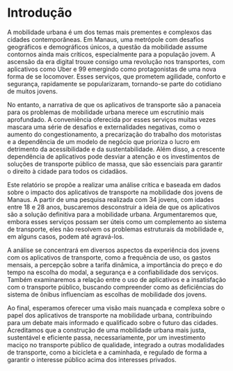 
# Introdução

A mobilidade urbana é um dos temas mais prementes e complexos das cidades contemporâneas. Em Manaus, uma metrópole com desafios geográficos e demográficos únicos, a questão da mobilidade assume contornos ainda mais críticos, especialmente para a população jovem. A ascensão da era digital trouxe consigo uma revolução nos transportes, com aplicativos como Uber e 99 emergindo como protagonistas de uma nova forma de se locomover. Esses serviços, que prometem agilidade, conforto e segurança, rapidamente se popularizaram, tornando-se parte do cotidiano de muitos jovens.

No entanto, a narrativa de que os aplicativos de transporte são a panaceia para os problemas de mobilidade urbana merece um escrutínio mais aprofundado. A conveniência oferecida por esses serviços muitas vezes mascara uma série de desafios e externalidades negativas, como o aumento do congestionamento, a precarização do trabalho dos motoristas e a dependência de um modelo de negócio que prioriza o lucro em detrimento da acessibilidade e da sustentabilidade. Além disso, a crescente dependência de aplicativos pode desviar a atenção e os investimentos de soluções de transporte público de massa, que são essenciais para garantir o direito à cidade para todos os cidadãos.

Este relatório se propõe a realizar uma análise crítica e baseada em dados sobre o impacto dos aplicativos de transporte na mobilidade dos jovens de Manaus. A partir de uma pesquisa realizada com 34 jovens, com idades entre 18 e 28 anos, buscaremos desconstruir a ideia de que os aplicativos são a solução definitiva para a mobilidade urbana. Argumentaremos que, embora esses serviços possam ser úteis como um complemento ao sistema de transporte, eles não resolvem os problemas estruturais da mobilidade e, em alguns casos, podem até agravá-los.

A análise se concentrará em diversos aspectos da experiência dos jovens com os aplicativos de transporte, como a frequência de uso, os gastos mensais, a percepção sobre a tarifa dinâmica, a importância do preço e do tempo na escolha do modal, a segurança e a confiabilidade dos serviços. Também examinaremos a relação entre o uso de aplicativos e a insatisfação com o transporte público, buscando compreender como as deficiências do sistema de ônibus influenciam as escolhas de mobilidade dos jovens.

Ao final, esperamos oferecer uma visão mais nuançada e complexa sobre o papel dos aplicativos de transporte na mobilidade urbana, contribuindo para um debate mais informado e qualificado sobre o futuro das cidades. Acreditamos que a construção de uma mobilidade urbana mais justa, sustentável e eficiente passa, necessariamente, por um investimento maciço no transporte público de qualidade, integrado a outras modalidades de transporte, como a bicicleta e a caminhada, e regulado de forma a garantir o interesse público acima dos interesses privados.



